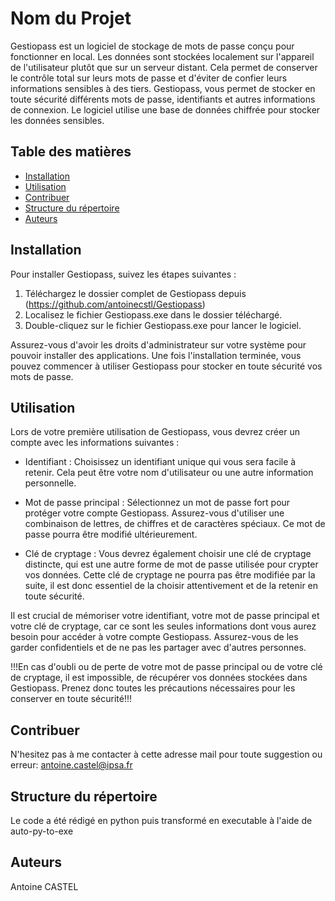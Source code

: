 # Nom du Projet
Gestiopass est un logiciel de stockage de mots de passe conçu pour fonctionner en local. Les données sont stockées localement sur l'appareil de l'utilisateur plutôt que sur un serveur distant. Cela permet de conserver le contrôle total sur leurs mots de passe et d'éviter de confier leurs informations sensibles à des tiers. Gestiopass, vous permet de stocker en toute sécurité différents mots de passe, identifiants et autres informations de connexion. Le logiciel utilise une base de données chiffrée pour stocker les données sensibles.

## Table des matières
- [Installation](#installation)
- [Utilisation](#utilisation)
- [Contribuer](#contribuer)
- [Structure du répertoire](#structure-du-répertoire)
- [Auteurs](#auteurs)

## Installation
Pour installer Gestiopass, suivez les étapes suivantes :
  1) Téléchargez le dossier complet de Gestiopass depuis (https://github.com/antoinecstl/Gestiopass)
  2) Localisez le fichier Gestiopass.exe dans le dossier téléchargé.
  3) Double-cliquez sur le fichier Gestiopass.exe pour lancer le logiciel.

Assurez-vous d'avoir les droits d'administrateur sur votre système pour pouvoir installer des applications. Une fois l'installation terminée, vous pouvez commencer à utiliser Gestiopass pour stocker en toute sécurité vos mots de passe.

## Utilisation
Lors de votre première utilisation de Gestiopass, vous devrez créer un compte avec les informations suivantes :

  - Identifiant : Choisissez un identifiant unique qui vous sera facile à retenir. Cela peut être votre nom d'utilisateur ou une autre information personnelle.
  
  - Mot de passe principal : Sélectionnez un mot de passe fort pour protéger votre compte Gestiopass. Assurez-vous d'utiliser une combinaison de lettres, de chiffres et de caractères spéciaux. Ce mot de passe pourra être modifié ultérieurement.

  - Clé de cryptage : Vous devrez également choisir une clé de cryptage distincte, qui est une autre forme de mot de passe utilisée pour crypter vos données. Cette clé de cryptage ne pourra pas être modifiée par la suite, il est donc essentiel de la choisir attentivement et de la retenir en toute sécurité.

Il est crucial de mémoriser votre identifiant, votre mot de passe principal et votre clé de cryptage, car ce sont les seules informations dont vous aurez besoin pour accéder à votre compte Gestiopass. Assurez-vous de les garder confidentiels et de ne pas les partager avec d'autres personnes.

!!!En cas d'oubli ou de perte de votre mot de passe principal ou de votre clé de cryptage, il est impossible, de récupérer vos données stockées dans Gestiopass. Prenez donc toutes les précautions nécessaires pour les conserver en toute sécurité!!!

## Contribuer
N'hesitez pas à me contacter à cette adresse mail pour toute suggestion ou erreur: antoine.castel@ipsa.fr

## Structure du répertoire
Le code a été rédigé en python puis transformé en executable à l'aide de auto-py-to-exe

## Auteurs
Antoine CASTEL

